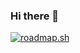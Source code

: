 ### Hi there 👋

<a href="https://roadmap.sh"><img src="https://api.roadmap.sh/v1-badge/tall/65c55a23323fd6becf1cc56a?variant=dark" alt="roadmap.sh"/></a>
